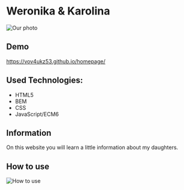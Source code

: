 # Weronika & Karolina

![Our photo](https://i.ibb.co/ZgFmmFB/W-K.jpg)

## Demo
https://vov4ukz53.github.io/homepage/

## Used Technologies:
- HTML5
- BEM
- CSS
- JavaScript/ECM6

## Information

On this website you will learn a little information about my daughters.

## How to use

![How to use](https://i.ibb.co/JdYmSnj/Animation1.gif)
